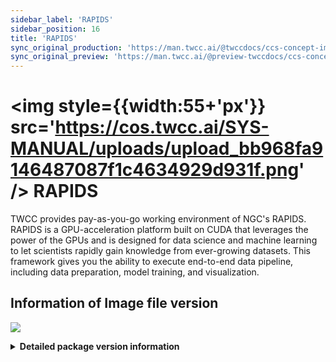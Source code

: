```yaml
---
sidebar_label: 'RAPIDS'
sidebar_position: 16
title: 'RAPIDS'
sync_original_production: 'https://man.twcc.ai/@twccdocs/ccs-concept-image-rapids-en'
sync_original_preview: 'https://man.twcc.ai/@preview-twccdocs/ccs-concept-image-rapids-en'
---
```


# <img style={{width:55+'px'}} src='https://cos.twcc.ai/SYS-MANUAL/uploads/upload_bb968fa9146487087f1c4634929d931f.png' /> RAPIDS

TWCC provides pay-as-you-go working environment of NGC's RAPIDS. RAPIDS is a GPU-acceleration platform built on CUDA that leverages the power of the GPUs and is designed for data science and machine learning to let scientists rapidly gain knowledge from ever-growing datasets. This framework gives you the ability to execute end-to-end data pipeline, including data preparation, model training, and visualization.

## <i class="fa fa-sticky-note" aria-hidden="true"></i> <span class="ccsimglist">Information of Image file version</span> 

![](https://cos.twcc.ai/SYS-MANUAL/uploads/upload_6889b1add60e705a511caa8ed0044d8b.png)


<details class="docspoiler">

<summary><b>Detailed package version information</b></summary>

- [NGC RAPIDS](https://ngc.nvidia.com/catalog/containers/nvidia:rapidsai:rapidsai)

</details>